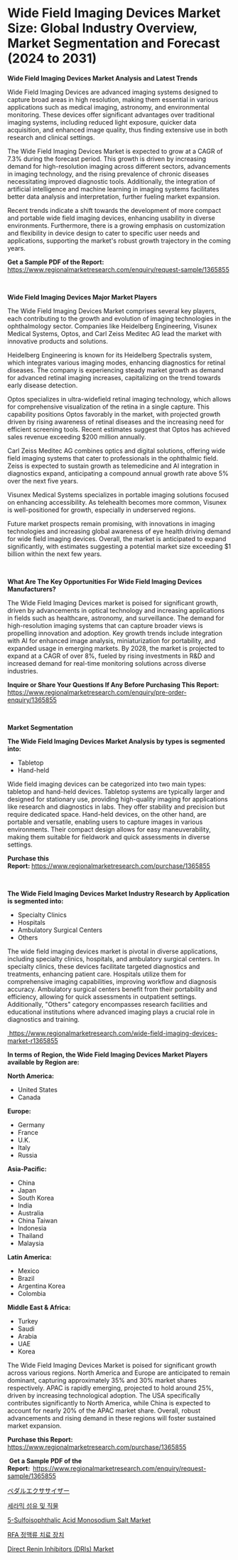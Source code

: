 <p><h1>Wide Field Imaging Devices Market Size: Global Industry Overview, Market Segmentation and Forecast (2024 to 2031)</h1></p><p><strong>Wide Field Imaging Devices Market Analysis and Latest Trends</strong></p>
<p><p>Wide Field Imaging Devices are advanced imaging systems designed to capture broad areas in high resolution, making them essential in various applications such as medical imaging, astronomy, and environmental monitoring. These devices offer significant advantages over traditional imaging systems, including reduced light exposure, quicker data acquisition, and enhanced image quality, thus finding extensive use in both research and clinical settings.</p><p>The Wide Field Imaging Devices Market is expected to grow at a CAGR of 7.3% during the forecast period. This growth is driven by increasing demand for high-resolution imaging across different sectors, advancements in imaging technology, and the rising prevalence of chronic diseases necessitating improved diagnostic tools. Additionally, the integration of artificial intelligence and machine learning in imaging systems facilitates better data analysis and interpretation, further fueling market expansion.</p><p>Recent trends indicate a shift towards the development of more compact and portable wide field imaging devices, enhancing usability in diverse environments. Furthermore, there is a growing emphasis on customization and flexibility in device design to cater to specific user needs and applications, supporting the market's robust growth trajectory in the coming years.</p></p>
<p><strong>Get a Sample PDF of the Report:&nbsp;</strong> <a href="https://www.regionalmarketresearch.com/enquiry/request-sample/1365855">https://www.regionalmarketresearch.com/enquiry/request-sample/1365855</a></p>
<p>&nbsp;</p>
<p><strong>Wide Field Imaging Devices Major Market Players</strong></p>
<p><p>The Wide Field Imaging Devices Market comprises several key players, each contributing to the growth and evolution of imaging technologies in the ophthalmology sector. Companies like Heidelberg Engineering, Visunex Medical Systems, Optos, and Carl Zeiss Meditec AG lead the market with innovative products and solutions.</p><p>Heidelberg Engineering is known for its Heidelberg Spectralis system, which integrates various imaging modes, enhancing diagnostics for retinal diseases. The company is experiencing steady market growth as demand for advanced retinal imaging increases, capitalizing on the trend towards early disease detection.</p><p>Optos specializes in ultra-widefield retinal imaging technology, which allows for comprehensive visualization of the retina in a single capture. This capability positions Optos favorably in the market, with projected growth driven by rising awareness of retinal diseases and the increasing need for efficient screening tools. Recent estimates suggest that Optos has achieved sales revenue exceeding $200 million annually.</p><p>Carl Zeiss Meditec AG combines optics and digital solutions, offering wide field imaging systems that cater to professionals in the ophthalmic field. Zeiss is expected to sustain growth as telemedicine and AI integration in diagnostics expand, anticipating a compound annual growth rate above 5% over the next five years.</p><p>Visunex Medical Systems specializes in portable imaging solutions focused on enhancing accessibility. As telehealth becomes more common, Visunex is well-positioned for growth, especially in underserved regions.</p><p>Future market prospects remain promising, with innovations in imaging technologies and increasing global awareness of eye health driving demand for wide field imaging devices. Overall, the market is anticipated to expand significantly, with estimates suggesting a potential market size exceeding $1 billion within the next few years.</p></p>
<p>&nbsp;</p>
<p><strong>What Are The Key Opportunities For Wide Field Imaging Devices Manufacturers?</strong></p>
<p><p>The Wide Field Imaging Devices market is poised for significant growth, driven by advancements in optical technology and increasing applications in fields such as healthcare, astronomy, and surveillance. The demand for high-resolution imaging systems that can capture broader views is propelling innovation and adoption. Key growth trends include integration with AI for enhanced image analysis, miniaturization for portability, and expanded usage in emerging markets. By 2028, the market is projected to expand at a CAGR of over 8%, fueled by rising investments in R&D and increased demand for real-time monitoring solutions across diverse industries.</p></p>
<p><strong>Inquire or Share Your Questions If Any Before Purchasing This Report:</strong> <a href="https://www.regionalmarketresearch.com/enquiry/pre-order-enquiry/1365855">https://www.regionalmarketresearch.com/enquiry/pre-order-enquiry/1365855</a></p>
<p>&nbsp;</p>
<p><strong>Market Segmentation</strong></p>
<p><strong>The Wide Field Imaging Devices Market Analysis by types is segmented into:</strong></p>
<p><ul><li>Tabletop</li><li>Hand-held</li></ul></p>
<p><p>Wide field imaging devices can be categorized into two main types: tabletop and hand-held devices. Tabletop systems are typically larger and designed for stationary use, providing high-quality imaging for applications like research and diagnostics in labs. They offer stability and precision but require dedicated space. Hand-held devices, on the other hand, are portable and versatile, enabling users to capture images in various environments. Their compact design allows for easy maneuverability, making them suitable for fieldwork and quick assessments in diverse settings.</p></p>
<p><strong>Purchase this Report:&nbsp;</strong><a href="https://www.regionalmarketresearch.com/purchase/1365855">https://www.regionalmarketresearch.com/purchase/1365855</a></p>
<p>&nbsp;</p>
<p><strong>The Wide Field Imaging Devices Market Industry Research by Application is segmented into:</strong></p>
<p><ul><li>Specialty Clinics</li><li>Hospitals</li><li>Ambulatory Surgical Centers</li><li>Others</li></ul></p>
<p><p>The wide field imaging devices market is pivotal in diverse applications, including specialty clinics, hospitals, and ambulatory surgical centers. In specialty clinics, these devices facilitate targeted diagnostics and treatments, enhancing patient care. Hospitals utilize them for comprehensive imaging capabilities, improving workflow and diagnosis accuracy. Ambulatory surgical centers benefit from their portability and efficiency, allowing for quick assessments in outpatient settings. Additionally, "Others" category encompasses research facilities and educational institutions where advanced imaging plays a crucial role in diagnostics and training.</p></p>
<p><a href="https://www.regionalmarketresearch.com/wide-field-imaging-devices-market-r1365855">&nbsp;https://www.regionalmarketresearch.com/wide-field-imaging-devices-market-r1365855</a></p>
<p><strong>In terms of Region, the Wide Field Imaging Devices Market Players available by Region are:</strong></p>
<p>
    <p> <strong> North America: </strong>
        <ul>
            <li>United States</li>
            <li>Canada</li>
        </ul>
        </p> 
    <p> <strong> Europe: </strong>
        <ul>
            <li>Germany</li>
            <li>France</li>
            <li>U.K.</li>
            <li>Italy</li>
            <li>Russia</li>
        </ul>
        </p> 
    <p> <strong> Asia-Pacific: </strong>
        <ul>
            <li>China</li>
            <li>Japan</li>
            <li>South Korea</li>
            <li>India</li>
            <li>Australia</li>
            <li>China Taiwan</li>
            <li>Indonesia</li>
            <li>Thailand</li>
            <li>Malaysia</li>
        </ul>
        </p> 
    <p> <strong> Latin America: </strong>
        <ul>
            <li>Mexico</li>
            <li>Brazil</li>
            <li>Argentina Korea</li>
            <li>Colombia</li>
        </ul>
        </p> 
    <p> <strong> Middle East & Africa: </strong>
        <ul>
            <li>Turkey</li>
            <li>Saudi</li>
            <li>Arabia</li>
            <li>UAE</li>
            <li>Korea</li>
        </ul>
    </p>
    </p>
<p><p>The Wide Field Imaging Devices Market is poised for significant growth across various regions. North America and Europe are anticipated to remain dominant, capturing approximately 35% and 30% market shares respectively. APAC is rapidly emerging, projected to hold around 25%, driven by increasing technological adoption. The USA specifically contributes significantly to North America, while China is expected to account for nearly 20% of the APAC market share. Overall, robust advancements and rising demand in these regions will foster sustained market expansion.</p></p>
<p><strong>Purchase this Report: </strong><a href="https://www.regionalmarketresearch.com/purchase/1365855">https://www.regionalmarketresearch.com/purchase/1365855</a></p>
<p>&nbsp;<strong>Get a Sample PDF of the Report:&nbsp;&nbsp;</strong><a href="https://www.regionalmarketresearch.com/enquiry/request-sample/1365855">https://www.regionalmarketresearch.com/enquiry/request-sample/1365855</a></p>
<p><strong></strong></p>
<p><p><a href="https://medium.com/@violetcrumbball467/%E3%82%B0%E3%83%AD%E3%83%BC%E3%83%90%E3%83%AB%E3%83%9A%E3%83%80%E3%83%AB%E3%82%A8%E3%82%AF%E3%82%B5%E3%82%A4%E3%82%B6%E3%83%BC%E7%94%A3%E6%A5%AD-%E3%82%BF%E3%82%A4%E3%83%97-%E3%82%A2%E3%83%97%E3%83%AA%E3%82%B1%E3%83%BC%E3%82%B7%E3%83%A7%E3%83%B3-%E5%B8%82%E5%A0%B4%E3%83%97%E3%83%AC%E3%83%BC%E3%83%A4%E3%83%BC-%E5%9C%B0%E5%9F%9F%E6%88%90%E9%95%B7%E5%88%86%E6%9E%90-%E3%81%8A%E3%82%88%E3%81%B3%E5%B0%86%E6%9D%A5%E3%81%AE%E3%82%B7%E3%83%8A%E3%83%AA%E3%82%AA-2024-2031-6b82e035c66d?postPublishedType=repub">ペダルエクササイザー</a></p><p><a href="https://medium.com/@evo030/%EB%AF%B8%EB%9E%98-%EC%A0%84%EB%A7%9D-%EC%A0%84%EC%84%B8%EA%B3%84-%EC%84%B8%EB%9D%BC%EB%AF%B9-%EC%84%AC%EC%9C%A0-%EB%B0%8F-%EC%A7%81%EB%AC%BC-%EC%8B%9C%EC%9E%A5-2024-2031-%EC%A2%85%ED%95%A9-%EB%B6%84%EC%84%9D-4b1f8d987208?postPublishedType=repub">세라믹 섬유 및 직물</a></p><p><a href="https://issuu.com/reportprime-2/docs/5-sulfoisophthalic-acid-monosodium-_ef4413018a1243">5-Sulfoisophthalic Acid Monosodium Salt Market</a></p><p><a href="https://medium.com/@puputzim_20688/%EB%8B%A4%EC%9D%8C-%EB%AC%B8%EC%9E%A5%EC%9D%84-%ED%95%9C%EA%B5%AD%EC%96%B4%EB%A1%9C-%EB%B2%88%EC%97%AD%ED%95%98%EB%A9%B4-%EB%8B%A4%EC%9D%8C%EA%B3%BC-%EA%B0%99%EC%8A%B5%EB%8B%88%EB%8B%A4-%EC%95%9E%EC%9C%BC%EB%A1%9C-%EB%AA%87-%EB%85%84-%EB%8F%99%EC%95%88-rfa-%ED%95%98%EC%A7%80%EC%A0%95%EB%A7%A5%EB%A5%98-%EC%B9%98%EB%A3%8C-%EC%9E%A5%EC%B9%98-%EC%8B%9C%EC%9E%A5%EC%97%90-%EC%98%81%ED%96%A5%EC%9D%84-%EB%AF%B8%EC%B9%A0-%EC%9A%94%EC%9D%B8%EC%9D%80-%EB%AC%B4%EC%97%87%EC%9D%B8%EA%B0%80%EC%9A%94-5ffab47134af?postPublishedType=repub">RFA 정맥류 치료 장치</a></p><p><a href="https://medium.com/@nazminrahman64/direct-renin-inhibitors-dris-market-market-segmentation-geographical-regions-and-market-forcast-dc83d86dee9c?postPublishedType=repub">Direct Renin Inhibitors (DRIs) Market</a></p></p>